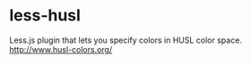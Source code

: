 # less-husl
Less.js plugin that lets you specify colors in HUSL color space. http://www.husl-colors.org/
